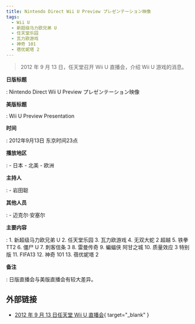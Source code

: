 ```yaml
---
title: Nintendo Direct Wii U Preview プレゼンテーション映像
tags:
  - Wii U
  - 新超级马力欧兄弟 U
  - 任天堂乐园
  - 瓦力欧游戏
  - 神奇 101
  - 蓓优妮塔 2
---
```


> 2012 年 9 月 13 日，任天堂召开 Wii U 直播会，介绍 Wii U 游戏的消息。

**日版标题**

:   Nintendo Direct Wii U Preview プレゼンテーション映像

**美版标题**

:   Wii U Preview Presentation

**时间**

:    2012年9月13日 东京时间23点

**播放地区**

:   - 日本
    - 北美
    - 欧洲

**主持人**

:   - 岩田聪

**其他人员**

:   - 迈克尔·安塞尔

**主要内容**

:   1. 新超级马力欧兄弟 U
    2. 任天堂乐园
    3. 瓦力欧游戏
    4. 无双大蛇 2 超越
    5. 铁拳 TT2
    6. 僵尸 U
    7. 刺客信条 3
    8. 雷曼传奇
    9. 蝙蝠侠 阿甘之城
    10. 质量效应 3 特别版
    11. FIFA13
    12. 神奇 101
    13. 蓓优妮塔 2

**备注**

:   日版直播会与美版直播会有较大差异。

## 外部链接

- [2012 年 9 月 13 日任天堂 Wii U 直播会](https://www.bilibili.com/video/BV1sJ411Q7Yr/){ target="_blank" }
